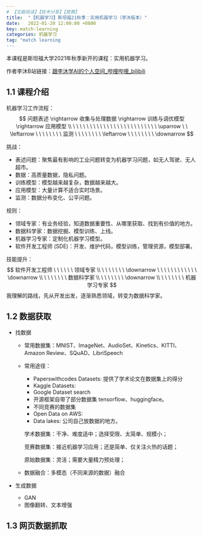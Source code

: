 ```yaml
---
# 【文献阅读】【技术分享】【竞赛】
title:  "【机器学习】斯坦福21秋季：实用机器学习（李沐版本）"
date:   2022-01-20 12:00:00 +0800
key: match-learning
categories: 机器学习
tag: "match learning
---
```

本课程是斯坦福大学2021年秋季新开的课程：实用机器学习。

作者李沐B站链接：[跟李沐学AI的个人空间_哔哩哔哩_bilibili](https://space.bilibili.com/1567748478/channel/collectiondetail?sid=28144)

## 1.1 课程介绍

机器学习工作流程：
$$
问题表述 \rightarrow 收集与处理数据 \rightarrow 训练与调优模型 \rightarrow 应用模型 \\
 \ \ \ \ \ \ \ \ \ \ \ \ \ \ \ \ \  \ \ \ \ \ \ \ \ \uparrow \ \ \leftarrow \  \ \ \ \ \ \ \ 监测 \ \ \ \ \ \ \ \  \leftarrow \ \ \ \ \ \ \ \ \downarrow
$$

挑战：

- 表述问题：聚焦最有影响的工业问题转变为机器学习问题，如无人驾驶、无人超市。
- 数据：高质量数据，隐私问题。
- 训练模型：模型越来越复杂，数据越来越大。
- 应用模型：大量计算不适合实时场景。
- 监测：数据分布变化、公平问题。

规则：

- 领域专家：有业务经验，知道数据重要性、从哪里获取、找到有价值的地方。
- 数据科学家：数据挖掘、模型训练、上线。
- 机器学习专家：定制化机器学习模型。
- 软件开发工程师 (SDE)：开发、维护代码，模型训练，管理资源，模型部署。

技能提升：
$$
软件开发工程师 \ \ \ \ \ \ 领域专家 \\
\ \ \ \ \ \ \  \downarrow \ \ \ \ \ \ \ \ \ \ \ \ \downarrow \\
\ \ \ \ \ \ \ 数据科学家 \\
\ \ \ \ \ \ \ \downarrow \\
\ \ \ \ \ \ \ 机器学习专家
$$
我理解的路线，先从开发出发，逐渐熟悉领域，转变为数据科学家。

## 1.2 数据获取

- 找数据

  -  常用数据集：MNIST、ImageNet、AudioSet、Kinetics、KITTI、Amazon Review、SQuAD、LibriSpeech

  - 常用途径：

    - Paperswithcodes Datasets: 提供了学术论文在数据集上的得分
    - Kaggle Datasets: 
    - Google Dataset search
    - 开源框架自带了部分数据集 tensorflow、huggingface。
    - 不同竞赛的数据集
    - Open Data on AWS:
    - Data lakes: 公司自己放数据的地方。

    学术数据集：干净、难度适中；选择受限、太简单、规模小；

    竞赛数据集：接近机器学习应用；还是简单、仅关注火热的话题；

    原始数据集：灵活；需要大量精力预处理；

  - 数据融合：多模态（不同来源的数据）融合

- 生成数据

  - GAN
  - 图像翻转、文本增强

## 1.3 网页数据抓取























